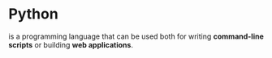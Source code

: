 # Python



 is a programming language that can be used both for writing **command-line scripts** or building **web applications**.

